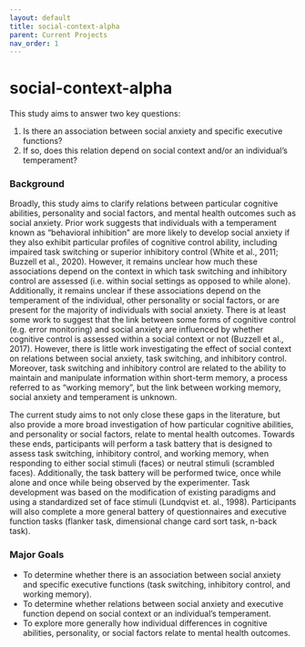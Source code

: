 ```yaml
---
layout: default
title: social-context-alpha
parent: Current Projects
nav_order: 1
---
```


# social-context-alpha

This study aims to answer two key questions:
1. Is there an association between social anxiety and specific executive functions?
2. If so, does this relation depend on social context and/or an individual’s temperament?

### Background

Broadly, this study aims to clarify relations between particular cognitive abilities, personality and social factors, and mental health outcomes such as social anxiety. Prior work suggests that individuals with a temperament known as “behavioral inhibition” are more likely to develop social anxiety if they also exhibit particular profiles of cognitive control ability, including impaired task switching or superior inhibitory control (White et al., 2011; Buzzell et al., 2020). However, it remains unclear how much these associations depend on the context in which task switching and inhibitory control are assessed (i.e. within social settings as opposed to while alone). Additionally, it remains unclear if these associations depend on the temperament of the individual, other personality or social factors, or are present for the majority of individuals with social anxiety. There is at least some work to suggest that the link between some forms of cognitive control (e.g. error monitoring) and social anxiety are influenced by whether cognitive control is assessed within a social context or not (Buzzell et al., 2017). However, there is little work investigating the effect of social context on relations between social anxiety, task switching, and inhibitory control. Moreover, task switching and inhibitory control are related to the ability to maintain and manipulate information within short-term memory, a process referred to as “working memory”, but the link between working memory, social anxiety and temperament is unknown. 

The current study aims to not only close these gaps in the literature, but also provide a more broad investigation of how particular cognitive abilities, and personality or social factors, relate to mental health outcomes. Towards these ends, participants will perform a task battery that is designed to assess task switching, inhibitory control, and working memory, when responding to either social stimuli (faces) or neutral stimuli (scrambled faces). Additionally, the task battery will be performed twice, once while alone and once while being observed by the experimenter. Task development was based on the modification of existing paradigms and using a standardized set of face stimuli (Lundqvist et. al., 1998). Participants will also complete a more general battery of questionnaires and executive function tasks (flanker task, dimensional change card sort task, n-back task).

### Major Goals

* To determine whether there is an association between social anxiety and specific executive functions (task switching, inhibitory control, and working memory).
* To determine whether relations between social anxiety and executive function depend on social context or an individual’s temperament.
* To explore more generally how individual differences in cognitive abilities, personality, or social factors relate to mental health outcomes.
